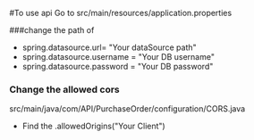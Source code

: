 #To use api
Go to src/main/resources/application.properties

###change the path of 
* spring.datasource.url= "Your dataSource path"
* spring.datasource.username = "Your DB username"
* spring.datasource.password = "Your DB password"

### Change the allowed cors
src/main/java/com/API/PurchaseOrder/configuration/CORS.java

* Find the .allowedOrigins("Your Client")